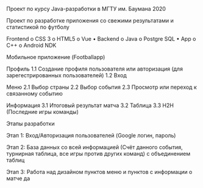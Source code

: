 Проект по курсу Java-разработки в МГТУ им. Баумана 2020

Проект по разработке приложения со свежими результатами и статистикой по футболу

Frontend o CSS 3 o HTML5 o Vue • Backend o Java o Postgre SQL • App о C++ o Android NDK

Мобильное приложение (Footballapp)

Профиль 1.1 Создание профиля пользователя или авторизация (для зарегестрированных пользователей) 1.2 Вход

Меню 2.1 Выбор страны 2.2 Выбор события 2.3 Просмотр или переход к связанному событию

Информация 3.1 Итоговый результат матча 3.2 Таблица 3.3 Н2Н (Последние игры команды)

Этапы разработки

Этап 1:
Вход/Авторизация пользователей
(Google логин, пароль)

Этап 2:
База данных со всей информацией (Счёт данного события, турнирная таблица, все игры против других команд) с объединением таблиц

Этап 3:
Работа над дизайном пунктов меню и пунктов с информации о матче
да
